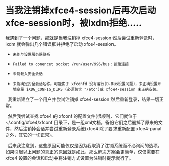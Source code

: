# 当我注销掉xfce4-session后再次启动xfce-session时，被lxdm拒绝.....
我遇到了一个问题，那就是当我注销掉 xfce4-session 然后尝试重新登录时，lxdm 就会弹出几个错误框并拒绝了启动 xfce4-session。

+ `未能与设置服务器联系`

+ `Failed to conencet socket /run/user/996/bus：拒绝连接`

+ `未能载入安全会话`

+ `未能确定安全会话名称。可能由于 xfconfd 没有运行(D-Bus设置问题)，未正确设置环境变量 $XDG_CONFIG_DIRS (必须包含 "/etc")或 xfce4-session 未正确安装。`

&nbsp;&nbsp;我重新建立了一个用户并尝试注销掉 xfce4-session 然后重新登录，结果一切正常。

&nbsp;&nbsp;然后我尝试查找 xfce4 的 xfconf 的配置文件(很顺利，它们就位于 ~/.config/xfce4/xfconf 目录下，是一组xml文档。备份它们之后删掉了原来的文件，然后注销掉会话并尝试重新登录系统(xfce4 除了要求重新配置 xfce4-panal 之外，其它的一切正常)。

&nbsp;&nbsp;后来我注意到，这些原因可能仅仅是因为我取消了注销系统而不必询问的选项，如果引起以上问题的真正的原因就是如此，那么解决方案会更简单，仅仅需要在 xfce4 设置的会话和启动中将注销方式设置为注销时提示就行了。
